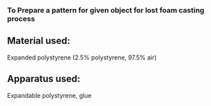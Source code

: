 ### To Prepare a pattern for given object for lost foam casting process

## Material used: 

Expanded polystyrene (2.5% polystyrene, 97.5% air)

## Apparatus used:

Expandable polystyrene, glue
